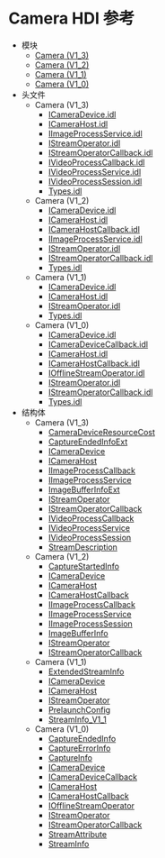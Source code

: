 # Camera HDI 参考

- 模块
    - [Camera (V1_3)](_camera_v13.md)
    - [Camera (V1_2)](_camera_v12.md)
    - [Camera (V1_1)](_camera_v11.md)
    - [Camera (V1_0)](_camera_v10.md)
- 头文件
    - Camera (V1_3)
        - [ICameraDevice.idl](_i_camera_device_8idl_v13.md)
        - [ICameraHost.idl](_i_camera_host_8idl_v13.md)
        - [IImageProcessService.idl](_i_image_process_service_8idl_v13.md)
        - [IStreamOperator.idl](_i_stream_operator_8idl_v13.md)
        - [IStreamOperatorCallback.idl](_i_stream_operator_callback_8idl_v13.md)
        - [IVideoProcessCallback.idl](_i_video_process_callback_8idl_v13.md)
        - [IVideoProcessService.idl](_i_video_process_service_8idl_v13.md)
        - [IVideoProcessSession.idl](_i_video_process_session_8idl_v13.md)
        - [Types.idl](_types_8idl_v13.md)
    - Camera (V1_2)
        - [ICameraDevice.idl](_i_camera_device_8idl_v12.md)
        - [ICameraHost.idl](_i_camera_host_8idl_v12.md)
        - [ICameraHostCallback.idl](_i_camera_host_callback_8idl_v12.md)
        - [IImageProcessService.idl](_i_image_process_service_8idl_v12.md)
        - [IStreamOperator.idl](_i_stream_operator_8idl_v12.md)
        - [IStreamOperatorCallback.idl](_i_stream_operator_callback_8idl_v12.md)
        - [Types.idl](camera_types_8idl_v12.md)
    - Camera (V1_1)
        - [ICameraDevice.idl](_i_camera_device_8idl_v11.md)
        - [ICameraHost.idl](_i_camera_host_8idl_v11.md)
        - [IStreamOperator.idl](_i_stream_operator_8idl_v11.md)
        - [Types.idl](camera_types_8idl_v11.md)
    - Camera (V1_0)
        - [ICameraDevice.idl](_i_camera_device_8idl_v10.md)
        - [ICameraDeviceCallback.idl](_i_camera_device_callback_8idl_v10.md)
        - [ICameraHost.idl](_i_camera_host_8idl_v10.md)
        - [ICameraHostCallback.idl](_i_camera_host_callback_8idl_v10.md)
        - [IOfflineStreamOperator.idl](_i_offline_stream_operator_8idl_v10.md)
        - [IStreamOperator.idl](_i_stream_operator_8idl_v10.md)
        - [IStreamOperatorCallback.idl](_i_stream_operator_callback_8idl_v10.md)
        - [Types.idl](camera_types_8idl_v10.md)
- 结构体
    - Camera (V1_3)
        - [CameraDeviceResourceCost](_camera_device_resource_cost_v13.md)
        - [CaptureEndedInfoExt](_capture_ended_info_ext_v13.md)
        - [ICameraDevice](interface_i_camera_device_v13.md)
        - [ICameraHost](interface_i_camera_host_v13.md)
        - [IImageProcessCallback](interface_i_image_process_callback_v13.md)
        - [IImageProcessService](interface_i_image_process_service_v13.md)
        - [ImageBufferInfoExt](_image_buffer_info_ext_v13.md)
        - [IStreamOperator](interface_i_stream_operator_v13.md)
        - [IStreamOperatorCallback](interface_i_stream_operator_callback_v13.md)
        - [IVideoProcessCallback](interface_i_video_process_callback_v13.md)
        - [IVideoProcessService](interface_i_video_process_service_v13.md)
        - [IVideoProcessSession](interface_i_video_process_session_v13.md)
        - [StreamDescription](_stream_description_v13.md)
    - Camera (V1_2)
        - [CaptureStartedInfo](_capture_started_info_v12.md)
        - [ICameraDevice](interface_i_camera_device_v12.md)
        - [ICameraHost](interface_i_camera_host_v12.md)
        - [ICameraHostCallback](interface_i_camera_host_callback_v12.md)
        - [IImageProcessCallback](interface_i_image_process_callback_v12.md)
        - [IImageProcessService](interface_i_image_process_service_v12.md)
        - [IImageProcessSession](interface_i_image_process_session_v12.md)
        - [ImageBufferInfo](_image_buffer_info_v12.md)
        - [IStreamOperator](interface_i_stream_operator_v12.md)
        - [IStreamOperatorCallback](interface_i_stream_operator_callback_v12.md)
    - Camera (V1_1)
        - [ExtendedStreamInfo](_extended_stream_info_v11.md)
        - [ICameraDevice](interface_i_camera_device_v11.md)
        - [ICameraHost](interface_i_camera_host_v11.md)
        - [IStreamOperator](interface_i_stream_operator_v11.md)
        - [PrelaunchConfig](_prelaunch_config_v11.md)
        - [StreamInfo_V1_1](_stream_info___v1__1_v11.md)
    - Camera (V1_0)
        - [CaptureEndedInfo](_capture_ended_info_v10.md)
        - [CaptureErrorInfo](_capture_error_info_v10.md)
        - [CaptureInfo](_capture_info_v10.md)
        - [ICameraDevice](interface_i_camera_device_v10.md)
        - [ICameraDeviceCallback](interface_i_camera_device_callback_v10.md)
        - [ICameraHost](interface_i_camera_host_v10.md)
        - [ICameraHostCallback](interface_i_camera_host_callback_v10.md)
        - [IOfflineStreamOperator](interface_i_offline_stream_operator_v10.md)
        - [IStreamOperator](interface_i_stream_operator_v10.md)
        - [IStreamOperatorCallback](interface_i_stream_operator_callback_v10.md)
        - [StreamAttribute](_stream_attribute_v10.md)
        - [StreamInfo](_stream_info_v10.md)
